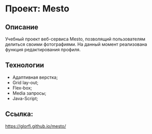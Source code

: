 # Проект: Mesto

## Описание

Учебный проект веб-сервиса Mesto, позволящий пользователям делиться своими фотографиями.
На данный момент реализована функция редактирования профиля.

## Технологии

- Адаптивная верстка;
- Grid lay-out;
- Flex-box;
- Media запросы;
- Java-Script;

## Ссылка:

https://glorfi.github.io/mesto/
